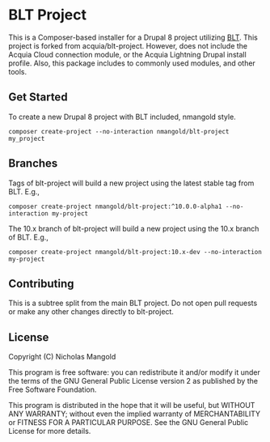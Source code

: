 # BLT Project

This is a Composer-based installer for a Drupal 8 project utilizing [BLT](https://github.com/acquia/blt). This project 
is forked from acquia/blt-project. However, does not include the Acquia Cloud connection module, or the Acquia Lightning 
Drupal install profile. Also, this package includes to commonly used modules, and other tools.


## Get Started

To create a new Drupal 8 project with BLT included, nmangold style.

```
composer create-project --no-interaction nmangold/blt-project my_project
```

## Branches

Tags of blt-project will build a new project using the latest stable tag from BLT. E.g.,

`composer create-project nmangold/blt-project:^10.0.0-alpha1 --no-interaction my-project`

The 10.x branch of blt-project will build a new project using the 10.x branch of BLT. E.g.,

`composer create-project nmangold/blt-project:10.x-dev --no-interaction my-project`

## Contributing

This is a subtree split from the main BLT project. Do not open pull requests or make any other changes directly to blt-project.

## License

Copyright (C) Nicholas Mangold

This program is free software: you can redistribute it and/or modify it under the terms of the GNU General Public License version 2 as published by the Free Software Foundation.

This program is distributed in the hope that it will be useful, but WITHOUT ANY WARRANTY; without even the implied warranty of MERCHANTABILITY or FITNESS FOR A PARTICULAR PURPOSE.  See the GNU General Public License for more details.
